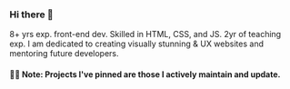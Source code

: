### Hi there 👋

8+ yrs exp. front-end dev. Skilled in HTML, CSS, and JS. 2yr of teaching exp. I am dedicated to creating visually stunning & UX websites and mentoring future developers.

#### 📌✨ Note: Projects I've pinned are those I actively maintain and update.

<!--
**heshamelmasry77/heshamelmasry77** is a ✨ _special_ ✨ repository because its `README.md` (this file) appears on your GitHub profile.

Here are some ideas to get you started:

- 🔭 I’m currently working on ...
- 🌱 I’m currently learning ...
- 👯 I’m looking to collaborate on ...
- 🤔 I’m looking for help with ...
- 💬 Ask me about ...
- 📫 How to reach me: ...
- 😄 Pronouns: ...
- ⚡ Fun facts:
-->
<br />
